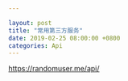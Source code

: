```yaml
---

layout: post 
title: "常用第三方服务" 
date: 2019-02-25 08:00:00 +0800
categories: Api
---
```



https://randomuser.me/api/
